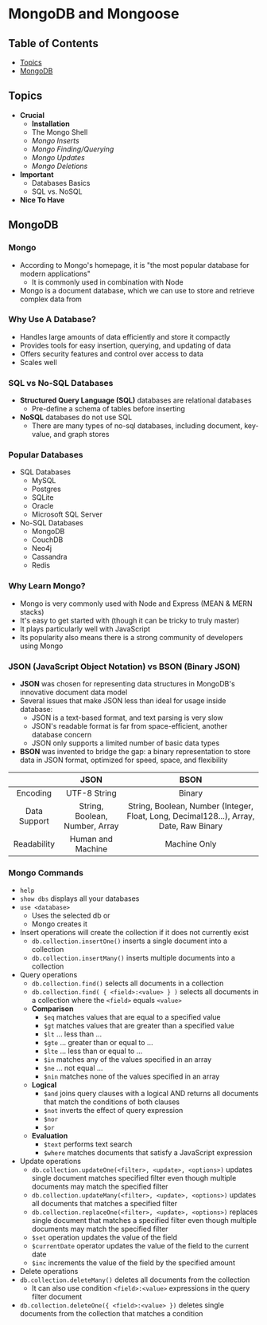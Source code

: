 # MongoDB and Mongoose

## Table of Contents <!-- omit in toc -->

- [Topics](#topics)
- [MongoDB](#mongodb)


## Topics

- **Crucial**
  - **Installation**
  - The Mongo Shell
  - _Mongo Inserts_
  - _Mongo Finding/Querying_
  - _Mongo Updates_
  - _Mongo Deletions_
- **Important**
  - Databases Basics
  - SQL vs. NoSQL
- **Nice To Have**


## MongoDB

### Mongo

- According to Mongo's homepage, it is "the most popular database for modern applications"
  - It is commonly used in combination with Node
- Mongo is a document database, which we can use to store and retrieve complex data from
 

### Why Use A Database?

- Handles large amounts of data efficiently and store it compactly
- Provides tools for easy insertion, querying, and updating of data
- Offers security features and control over access to data
- Scales well

### SQL vs No-SQL Databases

- **Structured Query Language (SQL)** databases are relational databases
  - Pre-define a schema of tables before inserting
- **NoSQL** databases do not use SQL
  - There are many types of no-sql databases, including document, key-value, and graph stores

### Popular Databases

- SQL Databases
  - MySQL
  - Postgres
  - SQLite
  - Oracle
  - Microsoft SQL Server
- No-SQL Databases
  - MongoDB
  - CouchDB
  - Neo4j
  - Cassandra
  - Redis

### Why Learn Mongo?

- Mongo is very commonly used with Node and Express (MEAN & MERN stacks)
- It's easy to get started with (though it can be tricky to truly master)
- It plays particularly well with JavaScript
- Its popularity also means there is a strong community of developers using Mongo

### JSON (JavaScript Object Notation) vs BSON (Binary JSON)

- **JSON** was chosen for representing data structures in MongoDB's innovative document data model
- Several issues that make JSON less than ideal for usage inside database:
  - JSON is a text-based format, and text parsing is very slow
  - JSON's readable format is far from space-efficient, another database concern
  - JSON only supports a limited number of basic data types
- **BSON** was invented to bridge the gap: a binary representation to store data in JSON format, optimized for speed, space, and flexibility

 |              |              JSON              |                                          BSON                                          |
 | :----------: | :----------------------------: | :------------------------------------------------------------------------------------: |
 |   Encoding   |          UTF-8 String          |                                         Binary                                         |
 | Data Support | String, Boolean, Number, Array | String, Boolean, Number (Integer, Float, Long, Decimal128...), Array, Date, Raw Binary |
 | Readability  |       Human and Machine        |                                      Machine Only                                      |

### Mongo Commands

- `help`
- `show dbs` displays all your databases
- `use <database>`
  - Uses the selected db or
  - Mongo creates it
- Insert operations will create the collection if it does not currently exist
  - `db.collection.insertOne()` inserts a single document into a collection
  - `db.collection.insertMany()` inserts multiple documents into a collection
- Query operations
  - `db.collection.find()` selects all documents in a collection
  - `db.collection.find( { <field>:<value> } )` selects all documents in a collection where the `<field>` equals `<value>`
  - **Comparison**
    - `$eq` matches values that are equal to a specified value
    - `$gt` matches values that are greater than a specified value
    - `$lt` ... less than ...
    - `$gte` ... greater than or equal to ...
    - `$lte` ... less than or equal to ...
    - `$in` matches any of the values specified in an array
    - `$ne` ... not equal ...
    - `$nin` matches none of the values specified in an array
  - **Logical**
    - `$and` joins query clauses with a logical AND returns all documents that match the conditions of both clauses
    - `$not` inverts the effect of query expression
    - `$nor` 
    - `$or`
  - **Evaluation**
    - `$text` performs text search
    - `$where` matches documents that satisfy a JavaScript expression
- Update operations
  - `db.collection.updateOne(<filter>, <update>, <options>)` updates single document matches specified filter even though multiple documents may match the specified filter
  - `db.collection.updateMany(<filter>, <update>, <options>)` updates all documents that matches a specified filter
  - `db.collection.replaceOne(<filter>, <update>, <options>)` replaces single document that matches a specified filter even though multiple documents may match the specified filter
  - `$set` operation updates the value of the field
  -  `$currentDate` operator updates the value of the field to the current date
  -  `$inc` increments the value of the field by the specified amount
-  Delete operations
  - `db.collection.deleteMany()` deletes all documents from the collection
    - It can also use condition `<field>:<value>` expressions in the query filter document
  - `db.collection.deleteOne({ <field>:<value> })` deletes single documents from the collection that matches a condition
